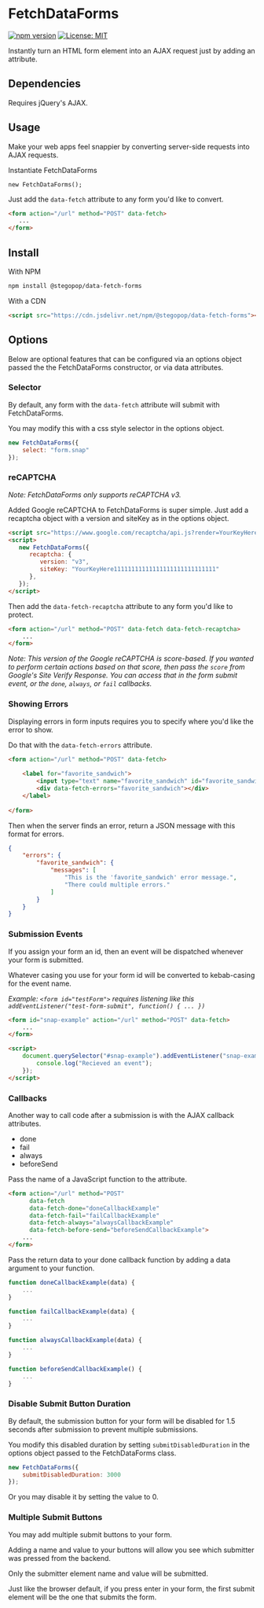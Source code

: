 # FetchDataForms

[![npm version](https://badge.fury.io/js/@stegopop%2Fajaxy-forms.svg)](https://badge.fury.io/js/@stegopop%2Fajax-tap)
[![License: MIT](https://img.shields.io/badge/License-MIT-yellow.svg)](https://opensource.org/licenses/MIT)

Instantly turn an HTML form element into an AJAX request just by adding an attribute.

## Dependencies

Requires jQuery's AJAX.

## Usage

Make your web apps feel snappier by converting server-side requests into AJAX requests.  

Instantiate FetchDataForms

```
new FetchDataForms();
```

Just add the `data-fetch` attribute to any form you'd like to convert.

```html
<form action="/url" method="POST" data-fetch>
   ...
</form>
```

## Install

With NPM

```markdown
npm install @stegopop/data-fetch-forms
```

With a CDN

```html
<script src="https://cdn.jsdelivr.net/npm/@stegopop/data-fetch-forms"></script>
```

## Options

Below are optional features that can be configured via an options object passed the the FetchDataForms constructor, or via data attributes.

### Selector

By default, any form with the `data-fetch` attribute will submit with FetchDataForms.

You may modify this with a css style selector in the options object.

```js
new FetchDataForms({
    select: "form.snap"
});
```

### reCAPTCHA

*Note: FetchDataForms only supports reCAPTCHA v3.*

Added Google reCAPTCHA to FetchDataForms is super simple. Just add a recaptcha object with a version and siteKey as in the options object.

```html
<script src="https://www.google.com/recaptcha/api.js?render=YourKeyHere11111111111111111111111111111"></script>
<script>
   new FetchDataForms({
      recaptcha: {
         version: "v3",
         siteKey: "YourKeyHere11111111111111111111111111111"
      },
   });
</script>
```

Then add the `data-fetch-recaptcha` attribute to any form you'd like to protect.

```html
<form action="/url" method="POST" data-fetch data-fetch-recaptcha>
    ...
</form>
```

*Note: This version of the Google reCAPTCHA is score-based. If you wanted to perform certain actions based on that score, 
then pass the `score` from Google's Site Verify Response. You can access that in the form submit event, or the `done`, `always`, or `fail` callbacks.* 

### Showing Errors

Displaying errors in form inputs requires you to specify where you'd like the error to show. 

Do that with the `data-fetch-errors` attribute.

```html
<form action="/url" method="POST" data-fetch>
   
    <label for="favorite_sandwich">
        <input type="text" name="favorite_sandwich" id="favorite_sandwich" required>
        <div data-fetch-errors="favorite_sandwich"></div>
    </label>
    
</form>
```

Then when the server finds an error, return a JSON message with this format for errors.

```json
{
    "errors": {
        "favorite_sandwich": {
            "messages": [
                "This is the 'favorite_sandwich' error message.",
                "There could multiple errors."
            ]
        }
    }
}
```

### Submission Events

If you assign your form an id, then an event will be dispatched whenever your form is submitted.

Whatever casing you use for your form id will be converted to kebab-casing for the event name. 

*Example: `<form id="testForm">` requires listening like this `addEventListener("test-form-submit", function() { ... })`*

```html
<form id="snap-example" action="/url" method="POST" data-fetch>
    ...
</form>

<script>
    document.querySelector("#snap-example").addEventListener("snap-example-submit", function(data) {
        console.log("Recieved an event");
    });
</script>
```

### Callbacks

Another way to call code after a submission is with the AJAX callback attributes.

- done
- fail
- always
- beforeSend

Pass the name of a JavaScript function to the attribute.

```html
<form action="/url" method="POST" 
      data-fetch 
      data-fetch-done="doneCallbackExample"
      data-fetch-fail="failCallbackExample"
      data-fetch-always="alwaysCallbackExample"
      data-fetch-before-send="beforeSendCallbackExample">
    ...
</form>
```

Pass the return data to your done callback function by adding a data argument to your function.

```js
function doneCallbackExample(data) {
    ...
}

function failCallbackExample(data) {
    ...
}

function alwaysCallbackExample(data) {
    ...
}

function beforeSendCallbackExample() {
    ...
}
```

### Disable Submit Button Duration

By default, the submission button for your form will be disabled for 1.5 seconds after submission to prevent multiple submissions.

You modify this disabled duration by setting `submitDisabledDuration` in the options object passed to the FetchDataForms class.

```js
new FetchDataForms({
    submitDisabledDuration: 3000
});
```

Or you may disable it by setting the value to 0.

### Multiple Submit Buttons

You may add multiple submit buttons to your form. 

Adding a name and value to your buttons will allow you see which submitter was pressed from the backend.

Only the submitter element name and value will be submitted.

Just like the browser default, if you press enter in your form, the first submit element will be the one that submits the form.